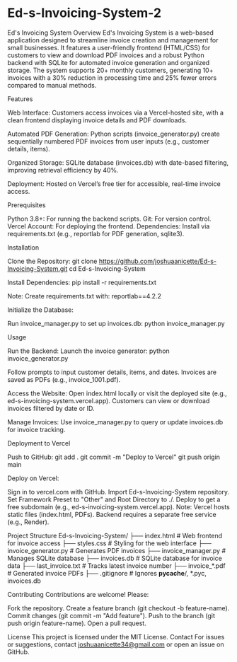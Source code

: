 # Ed-s-Invoicing-System-2

Ed's Invoicing System
Overview
Ed's Invoicing System is a web-based application designed to streamline invoice creation and management for small businesses. It features a user-friendly frontend (HTML/CSS) for customers to view and download PDF invoices and a robust Python backend with SQLite for automated invoice generation and organized storage. The system supports 20+ monthly customers, generating 10+ invoices with a 30% reduction in processing time and 25% fewer errors compared to manual methods.

Features

Web Interface: Customers access invoices via a Vercel-hosted site, with a clean frontend displaying invoice details and PDF downloads.

Automated PDF Generation: Python scripts (invoice_generator.py) create sequentially numbered PDF invoices from user inputs (e.g., customer details, items).

Organized Storage: SQLite database (invoices.db) with date-based filtering, improving retrieval efficiency by 40%.

Deployment: Hosted on Vercel’s free tier for accessible, real-time invoice access.

Prerequisites

Python 3.8+: For running the backend scripts.
Git: For version control.
Vercel Account: For deploying the frontend.
Dependencies: Install via requirements.txt (e.g., reportlab for PDF generation, sqlite3).

Installation

Clone the Repository:
git clone https://github.com/joshuaanicette/Ed-s-Invoicing-System.git
cd Ed-s-Invoicing-System


Install Dependencies:
pip install -r requirements.txt

Note: Create requirements.txt with:
reportlab==4.2.2


Initialize the Database:

Run invoice_manager.py to set up invoices.db:
python invoice_manager.py





Usage

Run the Backend:
Launch the invoice generator:
python invoice_generator.py


Follow prompts to input customer details, items, and dates. Invoices are saved as PDFs (e.g., invoice_1001.pdf).



Access the Website:
Open index.html locally or visit the deployed site (e.g., ed-s-invoicing-system.vercel.app).
Customers can view or download invoices filtered by date or ID.


Manage Invoices:
Use invoice_manager.py to query or update invoices.db for invoice tracking.



Deployment to Vercel

Push to GitHub:
git add .
git commit -m "Deploy to Vercel"
git push origin main


Deploy on Vercel:

Sign in to vercel.com with GitHub.
Import Ed-s-Invoicing-System repository.
Set Framework Preset to "Other" and Root Directory to ./.
Deploy to get a free subdomain (e.g., ed-s-invoicing-system.vercel.app). Note: Vercel hosts static files (index.html, PDFs). Backend requires a separate free service (e.g., Render).



Project Structure
Ed-s-Invoicing-System/
├── index.html           # Web frontend for invoice access
├── styles.css          # Styling for the web interface
├── invoice_generator.py # Generates PDF invoices
├── invoice_manager.py   # Manages SQLite database
├── invoices.db         # SQLite database for invoice data
├── last_invoice.txt    # Tracks latest invoice number
├── invoice_*.pdf       # Generated invoice PDFs
├── .gitignore          # Ignores __pycache__/, *.pyc, invoices.db

Contributing
Contributions are welcome! Please:

Fork the repository.
Create a feature branch (git checkout -b feature-name).
Commit changes (git commit -m "Add feature").
Push to the branch (git push origin feature-name).
Open a pull request.

License
This project is licensed under the MIT License.
Contact
For issues or suggestions, contact joshuaanicette34@gmail.com or open an issue on GitHub.
